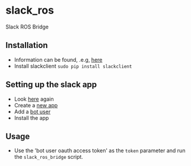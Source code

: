 # slack_ros
Slack ROS Bridge

## Installation
* Information can be found, .e.g, [here](https://www.fullstackpython.com/blog/build-first-slack-bot-python.html)
* Install slackclient `sudo pip install slackclient`

## Setting up the slack app
* Look [here](https://www.fullstackpython.com/blog/build-first-slack-bot-python.html) again
* Create a [new app](https://api.slack.com/apps?new_app=1)
* Add a [bot user](https://api.slack.com/bot-users)
* Install the app

## Usage
* Use the 'bot user oauth access token' as the `token` parameter and run the `slack_ros_bridge` script.
 
